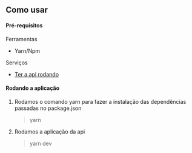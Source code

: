 ## Como usar

#### Pré-requisitos

Ferramentas

- Yarn/Npm

Serviços

- [Ter a api rodando](https://github.com/rodrigodasilva/growthtech-api)

#### Rodando a aplicação

1. Rodamos o comando yarn para fazer a instalação das dependências passadas no package.json

   > yarn

2. Rodamos a aplicação da api

   > yarn dev
